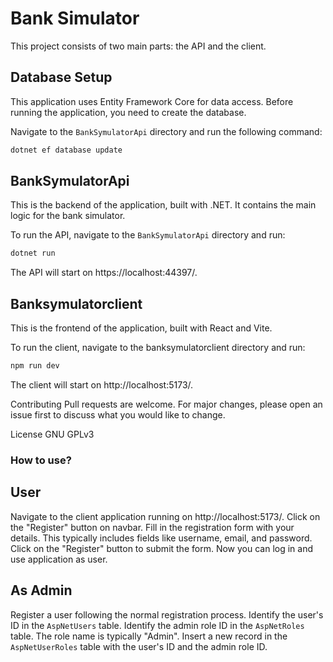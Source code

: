 # Bank Simulator

This project consists of two main parts: the API and the client.

## Database Setup

This application uses Entity Framework Core for data access. Before running the application, you need to create the database.

Navigate to the `BankSymulatorApi` directory and run the following command:

```sh
dotnet ef database update
```

## BankSymulatorApi

This is the backend of the application, built with .NET. It contains the main logic for the bank simulator.

To run the API, navigate to the `BankSymulatorApi` directory and run:

```sh
dotnet run
```

The API will start on https://localhost:44397/.

## Banksymulatorclient

This is the frontend of the application, built with React and Vite.

To run the client, navigate to the banksymulatorclient directory and run:

```sh
npm run dev
```

The client will start on http://localhost:5173/.

Contributing
Pull requests are welcome. For major changes, please open an issue first to discuss what you would like to change.

License
GNU GPLv3

### How to use?

## User

Navigate to the client application running on http://localhost:5173/.
Click on the "Register" button on navbar.
Fill in the registration form with your details. This typically includes fields like username, email, and password.
Click on the "Register" button to submit the form.
Now you can log in and use application as user.

## As Admin

Register a user following the normal registration process.
Identify the user's ID in the `AspNetUsers` table.
Identify the admin role ID in the `AspNetRoles` table. The role name is typically "Admin".
Insert a new record in the `AspNetUserRoles` table with the user's ID and the admin role ID.
